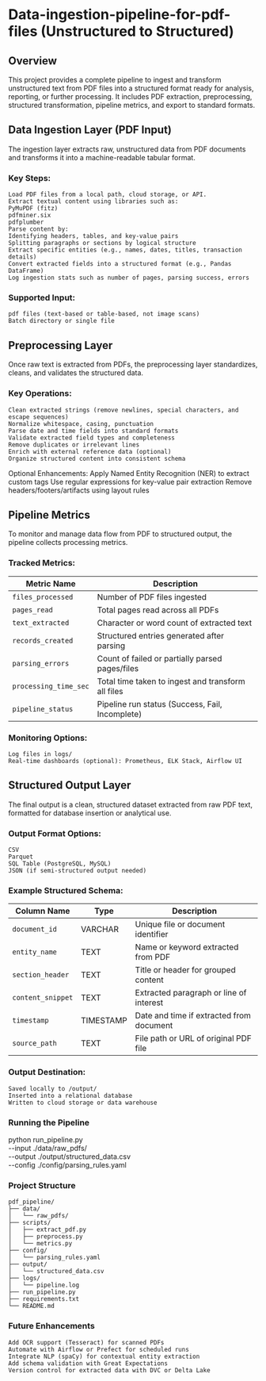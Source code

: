 # Data-ingestion-pipeline-for-pdf- files (Unstructured to Structured)
## Overview
This project provides a complete pipeline to ingest and transform unstructured text from PDF files into a structured format ready for analysis, reporting, or further processing. It includes PDF extraction, preprocessing, structured transformation, pipeline metrics, and export to standard formats.
## Data Ingestion Layer (PDF Input)
The ingestion layer extracts raw, unstructured data from PDF documents and transforms it into a machine-readable tabular format.
### Key Steps:
	Load PDF files from a local path, cloud storage, or API.
	Extract textual content using libraries such as:
	PyMuPDF (fitz)
	pdfminer.six
	pdfplumber
	Parse content by:
	Identifying headers, tables, and key-value pairs
	Splitting paragraphs or sections by logical structure
	Extract specific entities (e.g., names, dates, titles, transaction details)
	Convert extracted fields into a structured format (e.g., Pandas DataFrame)
	Log ingestion stats such as number of pages, parsing success, errors
### Supported Input:
	pdf files (text-based or table-based, not image scans)
	Batch directory or single file
## Preprocessing Layer
Once raw text is extracted from PDFs, the preprocessing layer standardizes, cleans, and validates the structured data.
### Key Operations:
	Clean extracted strings (remove newlines, special characters, and escape sequences)
	Normalize whitespace, casing, punctuation
	Parse date and time fields into standard formats
	Validate extracted field types and completeness
	Remove duplicates or irrelevant lines
	Enrich with external reference data (optional)
	Organize structured content into consistent schema
Optional Enhancements:
	Apply Named Entity Recognition (NER) to extract custom tags
	Use regular expressions for key-value pair extraction
	Remove headers/footers/artifacts using layout rules
## Pipeline Metrics
To monitor and manage data flow from PDF to structured output, the pipeline collects processing metrics.
### Tracked Metrics:
| Metric Name           | Description                                        |
| --------------------- | -------------------------------------------------- |
| `files_processed`     | Number of PDF files ingested                       |
| `pages_read`          | Total pages read across all PDFs                   |
| `text_extracted`      | Character or word count of extracted text          |
| `records_created`     | Structured entries generated after parsing         |
| `parsing_errors`      | Count of failed or partially parsed pages/files    |
| `processing_time_sec` | Total time taken to ingest and transform all files |
| `pipeline_status`     | Pipeline run status (Success, Fail, Incomplete)    |
### Monitoring Options:
	Log files in logs/
	Real-time dashboards (optional): Prometheus, ELK Stack, Airflow UI
## Structured Output Layer
The final output is a clean, structured dataset extracted from raw PDF text, formatted for database insertion or analytical use.
### Output Format Options:
	CSV
	Parquet
	SQL Table (PostgreSQL, MySQL)
	JSON (if semi-structured output needed)
### Example Structured Schema:
| Column Name       | Type      | Description                              |
| ----------------- | --------- | ---------------------------------------- |
| `document_id`     | VARCHAR   | Unique file or document identifier       |
| `entity_name`     | TEXT      | Name or keyword extracted from PDF       |
| `section_header`  | TEXT      | Title or header for grouped content      |
| `content_snippet` | TEXT      | Extracted paragraph or line of interest  |
| `timestamp`       | TIMESTAMP | Date and time if extracted from document |
| `source_path`     | TEXT      | File path or URL of original PDF file    |
### Output Destination:
	Saved locally to /output/
	Inserted into a relational database
	Written to cloud storage or data warehouse
### Running the Pipeline
python run_pipeline.py \
  --input ./data/raw_pdfs/ \
  --output ./output/structured_data.csv \
  --config ./config/parsing_rules.yaml
### Project Structure
	pdf_pipeline/
	├── data/
	│   └── raw_pdfs/
	├── scripts/
	│   ├── extract_pdf.py
	│   ├── preprocess.py
	│   └── metrics.py
	├── config/
	│   └── parsing_rules.yaml
	├── output/
	│   └── structured_data.csv
	├── logs/
	│   └── pipeline.log
	├── run_pipeline.py
	├── requirements.txt
	└── README.md

### Future Enhancements
	Add OCR support (Tesseract) for scanned PDFs
	Automate with Airflow or Prefect for scheduled runs
	Integrate NLP (spaCy) for contextual entity extraction
	Add schema validation with Great Expectations
	Version control for extracted data with DVC or Delta Lake


























